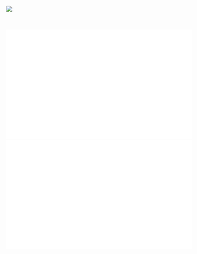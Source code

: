 <!-- Technology Stack -->
![](./.src/header_.png)

<!-- shields.io -->
<p align="center">
  <a href="https://www.python.org/"> <img src="https://img.shields.io/badge/Python-FFD43B?style=for-the-badge&logo=python&logoColor=blue" alt=""></a> 
  <a href="https://www.java.com/"> <img src="https://img.shields.io/badge/Java-ED8B00?style=for-the-badge&logo=openjdk&logoColor=white" alt=""></a>
  <a href="https://www.open-std.org/jtc1/sc22/wg14/"> <img src="https://img.shields.io/badge/C-00599C?style=for-the-badge&logo=c&logoColor=white" alt=""></a>
  <a href="https://developer.apple.com/swift/"> <img src="https://img.shields.io/badge/Swift-FA7343?style=for-the-badge&logo=swift&logoColor=white" alt=""></a>
  <a href="https://www.scala-lang.org/"> <img src="https://img.shields.io/badge/Scala-DC322F?style=for-the-badge&logo=scala&logoColor=white" alt=""></a>
  <a href="https://developer.mozilla.org/en-US/docs/Web/JavaScript"> <img src="https://img.shields.io/badge/JavaScript-323330?style=for-the-badge&logo=javascript&logoColor=F7DF1E" alt=""></a>
  <a href="https://www.lua.org/"> <img src="https://img.shields.io/badge/Lua-2C2D72?style=for-the-badge&logo=lua&logoColor=white" alt=""></a>
  <a href="https://www.r-project.org/"> <img src="https://img.shields.io/badge/R-276DC3?style=for-the-badge&logo=r&logoColor=white" alt=""></a>
  <a href="https://www.mysql.com/"> <img src="https://img.shields.io/badge/MySQL-005C84?style=for-the-badge&logo=mysql&logoColor=white" alt=""></a>
  <a href="https://www.apple.com/macos/sonoma/"> <img src="https://img.shields.io/badge/mac%20os-000000?style=for-the-badge&logo=apple&logoColor=white" alt=""></a>
  <a href="https://www.microsoft.com/"> <img src="https://img.shields.io/badge/Windows-0078D6?style=for-the-badge&logo=windows&logoColor=white" alt=""></a>
  <a href="https://www.linux.org/"> <img src="https://img.shields.io/badge/Linux-FCC624?style=for-the-badge&logo=linux&logoColor=black" alt=""></a>
  <a href="https://www.docker.com/"> <img src="https://img.shields.io/badge/Docker-2CA5E0?style=for-the-badge&logo=docker&logoColor=white" alt=""></a>
  <a href="https://www.apache.org/"> <img src="https://img.shields.io/badge/Apache-D22128?style=for-the-badge&logo=Apache&logoColor=white" alt=""></a>
  <a href="https://hadoop.apache.org/"> <img src="https://img.shields.io/badge/Hadoop-FFFFFF?style=for-the-badge&logo=Apachehadoop&logoColor=yellow" alt=""></a>
  <a href="https://spark.apache.org/"> <img src="https://img.shields.io/badge/Spark-FFFFFF?style=for-the-badge&logo=apachespark&logoColor=#E35A16" alt=""></a>
  <a href="https://hive.apache.org/"> <img src="https://img.shields.io/badge/Hive-FFFFFF?style=for-the-badge&logo=Apachehive&logoColor=red" alt=""></a>
  <a href="https://maven.apache.org/"> <img src="https://img.shields.io/badge/Maven-C71A36?style=for-the-badge&logo=apachemaven&logoColor=white" alt=""></a>
  <a href="https://www.selenium.dev/"> <img src="https://img.shields.io/badge/Selenium-43B02A?style=for-the-badge&logo=Selenium&logoColor=white" alt=""></a>
  <a href="https://fastapi.tiangolo.com/"> <img src="https://img.shields.io/badge/fastapi-109989?style=for-the-badge&logo=FASTAPI&logoColor=white" alt=""></a>
  <a href="https://pandas.pydata.org/"> <img src="https://img.shields.io/badge/Pandas-2C2D72?style=for-the-badge&logo=pandas&logoColor=white" alt=""></a>
  <a href="https://www.djangoproject.com/"> <img src="https://img.shields.io/badge/Django-092E20?style=for-the-badge&logo=django&logoColor=green" alt=""></a>
  <a href="https://numpy.org/"> <img src="https://img.shields.io/badge/Numpy-777BB4?style=for-the-badge&logo=numpy&logoColor=white" alt=""></a>
  <a href="https://git-scm.com/"> <img src="https://img.shields.io/badge/GIT-E44C30?style=for-the-badge&logo=git&logoColor=white" alt=""></a>
  <a href="https://jupyter.org/"> <img src="https://img.shields.io/badge/Jupyter-F37626.svg?&style=for-the-badge&logo=Jupyter&logoColor=white" alt=""></a>
  <a href="https://html.spec.whatwg.org/multipage/"> <img src="https://img.shields.io/badge/HTML5-E34F26?style=for-the-badge&logo=html5&logoColor=white" alt=""></a>
  <a href="https://www.w3schools.com/css/"> <img src="https://img.shields.io/badge/CSS3-1572B6?style=for-the-badge&logo=css3&logoColor=white" alt=""></a>
  <a href="https://www.markdownguide.org/"> <img src="https://img.shields.io/badge/Markdown-000000?style=for-the-badge&logo=markdown&logoColor=white" alt=""></a>
  <a href="https://wezfurlong.org/wezterm/index.html"> <img src="https://img.shields.io/badge/Wezterm-222c32?style=for-the-badge&logo=wezterm&logoColor=blue" alt=""></a>
  <a href="https://echarts.apache.org/index.html"> <img src="https://img.shields.io/badge/Echarts-FFFFFF?style=for-the-badge&logo=apacheecharts&logoColor=red" alt=""></a>
  <a href="https://neovim.io/"> <img src="https://img.shields.io/badge/NeoVim-%2357A143.svg?&style=for-the-badge&logo=neovim&logoColor=white" alt=""></a>
</p>

<p align="center">
  <img src="https://github.com/touero/touero/blob/output/generated/overview.svg" alt="">
  <img src="https://github.com/touero/touero/blob/output/generated/languages.svg" alt="">
</p>
